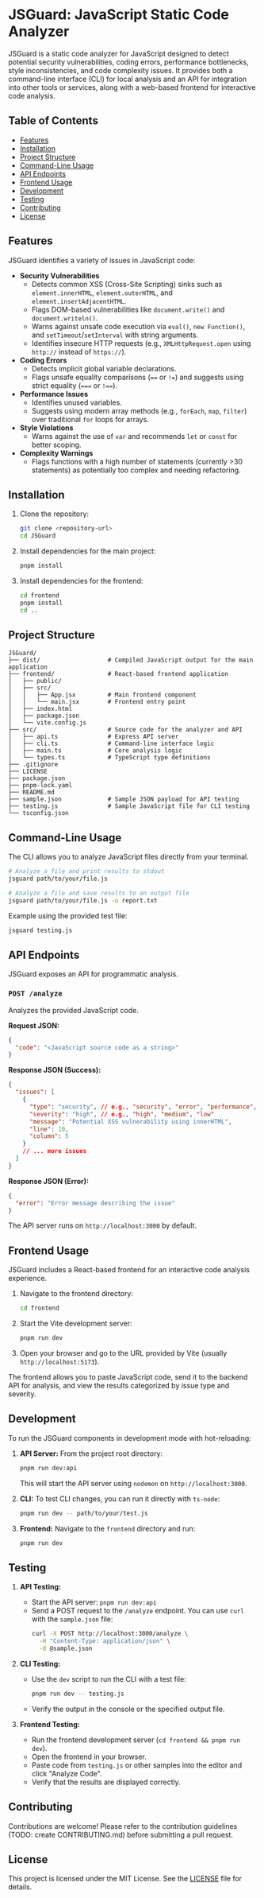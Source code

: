 # JSGuard: JavaScript Static Code Analyzer

JSGuard is a static code analyzer for JavaScript designed to detect potential security vulnerabilities, coding errors, performance bottlenecks, style inconsistencies, and code complexity issues. It provides both a command-line interface (CLI) for local analysis and an API for integration into other tools or services, along with a web-based frontend for interactive code analysis.

## Table of Contents

- [Features](#features)
- [Installation](#installation)
- [Project Structure](#project-structure)
- [Command-Line Usage](#command-line-usage)
- [API Endpoints](#api-endpoints)
- [Frontend Usage](#frontend-usage)
- [Development](#development)
- [Testing](#testing)
- [Contributing](#contributing)
- [License](#license)

## Features

JSGuard identifies a variety of issues in JavaScript code:

- **Security Vulnerabilities**
  - Detects common XSS (Cross-Site Scripting) sinks such as `element.innerHTML`, `element.outerHTML`, and `element.insertAdjacentHTML`.
  - Flags DOM-based vulnerabilities like `document.write()` and `document.writeln()`.
  - Warns against unsafe code execution via `eval()`, `new Function()`, and `setTimeout`/`setInterval` with string arguments.
  - Identifies insecure HTTP requests (e.g., `XMLHttpRequest.open` using `http://` instead of `https://`).
- **Coding Errors**
  - Detects implicit global variable declarations.
  - Flags unsafe equality comparisons (`==` or `!=`) and suggests using strict equality (`===` or `!==`).
- **Performance Issues**
  - Identifies unused variables.
  - Suggests using modern array methods (e.g., `forEach`, `map`, `filter`) over traditional `for` loops for arrays.
- **Style Violations**
  - Warns against the use of `var` and recommends `let` or `const` for better scoping.
- **Complexity Warnings**
  - Flags functions with a high number of statements (currently >30 statements) as potentially too complex and needing refactoring.

## Installation

1.  Clone the repository:
    ```bash
    git clone <repository-url>
    cd JSGuard
    ```
2.  Install dependencies for the main project:
    ```bash
    pnpm install
    ```
3.  Install dependencies for the frontend:
    ```bash
    cd frontend
    pnpm install
    cd ..
    ```

## Project Structure

```
JSGuard/
├── dist/                   # Compiled JavaScript output for the main application
├── frontend/               # React-based frontend application
│   ├── public/
│   ├── src/
│   │   ├── App.jsx         # Main frontend component
│   │   └── main.jsx        # Frontend entry point
│   ├── index.html
│   ├── package.json
│   └── vite.config.js
├── src/                    # Source code for the analyzer and API
│   ├── api.ts              # Express API server
│   ├── cli.ts              # Command-line interface logic
│   ├── main.ts             # Core analysis logic
│   └── types.ts            # TypeScript type definitions
├── .gitignore
├── LICENSE
├── package.json
├── pnpm-lock.yaml
├── README.md
├── sample.json             # Sample JSON payload for API testing
├── testing.js              # Sample JavaScript file for CLI testing
└── tsconfig.json
```

## Command-Line Usage

The CLI allows you to analyze JavaScript files directly from your terminal.

```bash
# Analyze a file and print results to stdout
jsguard path/to/your/file.js

# Analyze a file and save results to an output file
jsguard path/to/your/file.js -o report.txt
```

Example using the provided test file:

```bash
jsguard testing.js
```

## API Endpoints

JSGuard exposes an API for programmatic analysis.

### `POST /analyze`

Analyzes the provided JavaScript code.

**Request JSON:**

```json
{
  "code": "<JavaScript source code as a string>"
}
```

**Response JSON (Success):**

```json
{
  "issues": [
    {
      "type": "security", // e.g., "security", "error", "performance", "style", "complexity"
      "severity": "high", // e.g., "high", "medium", "low"
      "message": "Potential XSS vulnerability using innerHTML",
      "line": 10,
      "column": 5
    }
    // ... more issues
  ]
}
```

**Response JSON (Error):**

```json
{
  "error": "Error message describing the issue"
}
```

The API server runs on `http://localhost:3000` by default.

## Frontend Usage

JSGuard includes a React-based frontend for an interactive code analysis experience.

1.  Navigate to the frontend directory:
    ```bash
    cd frontend
    ```
2.  Start the Vite development server:
    ```bash
    pnpm run dev
    ```
3.  Open your browser and go to the URL provided by Vite (usually `http://localhost:5173`).

The frontend allows you to paste JavaScript code, send it to the backend API for analysis, and view the results categorized by issue type and severity.

## Development

To run the JSGuard components in development mode with hot-reloading:

1.  **API Server:**
    From the project root directory:

    ```bash
    pnpm run dev:api
    ```

    This will start the API server using `nodemon` on `http://localhost:3000`.

2.  **CLI:**
    To test CLI changes, you can run it directly with `ts-node`:

    ```bash
    pnpm run dev -- path/to/your/test.js
    ```

3.  **Frontend:**
    Navigate to the `frontend` directory and run:
    ```bash
    pnpm run dev
    ```

## Testing

1.  **API Testing:**

    - Start the API server: `pnpm run dev:api`
    - Send a POST request to the `/analyze` endpoint. You can use `curl` with the `sample.json` file:
      ```bash
      curl -X POST http://localhost:3000/analyze \
        -H "Content-Type: application/json" \
        -d @sample.json
      ```

2.  **CLI Testing:**

    - Use the `dev` script to run the CLI with a test file:
      ```bash
      pnpm run dev -- testing.js
      ```
    - Verify the output in the console or the specified output file.

3.  **Frontend Testing:**
    - Run the frontend development server (`cd frontend && pnpm run dev`).
    - Open the frontend in your browser.
    - Paste code from `testing.js` or other samples into the editor and click "Analyze Code".
    - Verify that the results are displayed correctly.

## Contributing

Contributions are welcome! Please refer to the contribution guidelines (TODO: create CONTRIBUTING.md) before submitting a pull request.

## License

This project is licensed under the MIT License. See the [LICENSE](LICENSE) file for details.
